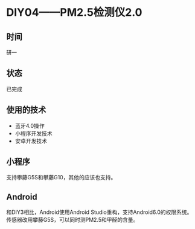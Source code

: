 # DIY04——PM2.5检测仪2.0

## 时间
研一

## 状态
已完成

## 使用的技术
- 蓝牙4.0操作
- 小程序开发技术
- 安卓开发技术

## 小程序
支持攀藤G5S和攀藤G10，其他的应该也支持。

## Android
和DIY3相比，Android使用Android Studio重构，支持Android6.0的权限系统。  
传感器改用攀藤G5S，可以同时测PM2.5和甲醛的含量。